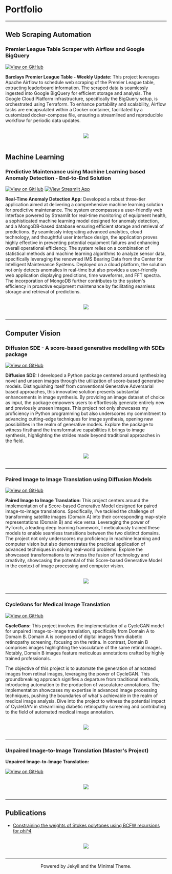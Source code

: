 # Portfolio

---

## Web Scraping Automation

### Premier League Table Scraper with Airflow and Google BigQuery

[![View on GitHub](https://img.shields.io/badge/GitHub-View_on_GitHub-blue?logo=GitHub)](https://github.com/Ishan-phys/league-table-scraper.git)

**Barclays Premier League Table - Weekly Update:** 
This project leverages Apache Airflow to schedule web scraping of the Premier League table, extracting leaderboard information. The scraped data is seamlessly ingested into Google BigQuery for efficient storage and analysis. The Google Cloud Platform infrastructure, specifically the BigQuery setup, is orchestrated using Terraform. To enhance portability and scalability, Airflow tasks are encapsulated within a Docker container, facilitated by a customized docker-compose file, ensuring a streamlined and reproducible workflow for periodic data updates.

<br>
<center><img src="images/bpl.png?raw=true"/></center>
<br>

## Machine Learning

### Predictive Maintenance using Machine Learning based Anomaly Detection - End-to-End Solution

[![View on GitHub](https://img.shields.io/badge/GitHub-View_on_GitHub-blue?logo=GitHub)](https://github.com/Ishan-phys/predictive-maintenance-ml)
[![View Streamlit App](https://static.streamlit.io/badges/streamlit_badge_black_white.svg)](https://pm-app-mjx2m72y9ajpuzsdeexmnm.streamlit.app/)

**Real-Time Anomaly Detection App:** 
Developed a robust three-tier application aimed at delivering a comprehensive machine learning solution for predictive maintenance. The system encompasses a user-friendly web interface powered by Streamlit for real-time monitoring of equipment health, a sophisticated machine learning model designed for anomaly detection, and a MongoDB-based database ensuring efficient storage and retrieval of predictions. By seamlessly integrating advanced analytics, cloud technology, and thoughtful user interface design, the application proves highly effective in preventing potential equipment failures and enhancing overall operational efficiency. The system relies on a combination of statistical methods and machine learning algorithms to analyze sensor data, specifically leveraging the renowned IMS Bearing Data from the Center for Intelligent Maintenance Systems. Deployed on a cloud platform, the solution not only detects anomalies in real-time but also provides a user-friendly web application displaying predictions, time waveforms, and FFT spectra. The incorporation of MongoDB further contributes to the system's efficiency in proactive equipment maintenance by facilitating seamless storage and retrieval of predictions.

<br>
<center><img src="images/streamlit.png?raw=true"/></center>
<br>

---

## Computer Vision 

### Diffusion SDE - A score-based generative modelling with SDEs package

[![View on GitHub](https://img.shields.io/badge/GitHub-View_on_GitHub-blue?logo=GitHub)](https://github.com/Ishan-phys/Diffusion-SDE)

**Diffusion SDE:**
I developed a Python package centered around synthesizing novel and unseen images through the utilization of score-based generative models. Distinguishing itself from conventional Generative Adversarial based approaches, this innovative solution presents substantial enhancements in image synthesis. By providing an image dataset of choice as input, the package empowers users to effortlessly generate entirely new and previously unseen images. This project not only showcases my proficiency in Python programming but also underscores my commitment to advancing cutting-edge techniques for image synthesis, opening new possibilities in the realm of generative models. Explore the package to witness firsthand the transformative capabilities it brings to image synthesis, highlighting the strides made beyond traditional approaches in the field.

<br>
<center><img src="images/header.png?raw=true"/></center>
<br>

---

### Paired Image to Image Translation using Diffusion Models

[![View on GitHub](https://img.shields.io/badge/GitHub-View_on_GitHub-blue?logo=GitHub)](https://github.com/Ishan-phys/paired-via-sde)

**Paired Image to Image Translation:**
This project centers around the implementation of a Score-based Generative Model designed for paired image-to-image translations. Specifically, I've tackled the challenge of transforming satellite images (Domain A) into their corresponding map-style representations (Domain B) and vice versa. Leveraging the power of PyTorch, a leading deep learning framework, I meticulously trained these models to enable seamless transitions between the two distinct domains. The project not only underscores my proficiency in machine learning and computer vision but also demonstrates the practical application of advanced techniques in solving real-world problems. Explore the showcased transformations to witness the fusion of technology and creativity, showcasing the potential of this Score-based Generative Model in the context of image processing and computer vision.


<br>
<center><img src="images/paired.png?raw=true"/></center>
<br>

---

### CycleGans for Medical Image Translation

[![View on GitHub](https://img.shields.io/badge/GitHub-View_on_GitHub-blue?logo=GitHub)](https://github.com/Ishan-phys/CycleGANs)

**CycleGans:**
This project involves the implementation of a CycleGAN model for unpaired image-to-image translation, specifically from Domain A to Domain B. Domain A is composed of digital images from diabetic retinopathy screening, focusing on the retina. In contrast, Domain B comprises images highlighting the vasculature of the same retinal images. Notably, Domain B images feature meticulous annotations crafted by highly trained professionals.

The objective of this project is to automate the generation of annotated images from retinal images, leveraging the power of CycleGAN. This groundbreaking approach signifies a departure from traditional methods, introducing automation to the production of vasculature annotations. The implementation showcases my expertise in advanced image processing techniques, pushing the boundaries of what's achievable in the realm of medical image analysis. Dive into the project to witness the potential impact of CycleGAN in streamlining diabetic retinopathy screening and contributing to the field of automated medical image annotation.

<br>
<center><img src="images/cyc_gan.png?raw=true"/></center>
<br>

---

### Unpaired Image-to-Image Translation (Master's Project)

**Unpaired Image-to-Image Translation:**

[![View on GitHub](https://img.shields.io/badge/GitHub-View_on_GitHub-blue?logo=GitHub)](https://github.com/Ishan-phys/Unpaired-via-SDE)

<br>
<center><img src="images/thesis.png?raw=true"/></center>
<br>

---

## Publications

- [Constraining the weights of Stokes polytopes using BCFW recursions for phi^4](https://link.springer.com/article/10.1007/JHEP04(2021)064)

<br>
<center><img src="images/paper.png?raw=true"/></center>
<br>


---

<center> Powered by Jekyll and the Minimal Theme.</center>
